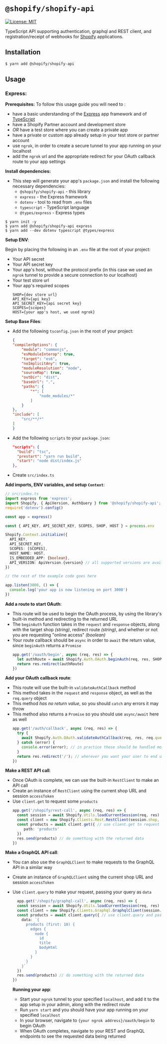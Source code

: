 # `@shopify/shopify-api`

<!-- ![Build Status]() -->
[![License: MIT](https://img.shields.io/badge/License-MIT-green.svg)](LICENSE.md)
<!-- [![npm version](https://badge.fury.io/js/%40shopify%2Fkoa-shopify-auth.svg)](https://badge.fury.io/js/%40shopify%2Fshopify-api) -->

TypeScript API supporting authentication, graphql and REST client, and registration/receipt of webhooks for [Shopify](https://www.shopify.ca/) applications.

## Installation

```bash
$ yarn add @shopify/shopify-api
```

## Usage

### Express:

**Prerequisites:** 
To follow this usage guide you will need to : 
- have a basic understanding of the [Express](https://expressjs.com/) app framework and of [TypeScript](https://typescriptlang.org)
- have a Shopify Partner account and development store 
- _OR_ have a test store where you can create a private app 
- have a private or custom app already setup in your test store or partner account
- use `ngrok`, in order to create a secure tunnel to your app running on your localhost
- add the `ngrok` url and the appropriate redirect for your OAuth callback route to your app settings

**Install dependencies:** 
- This step will generate your app's `package.json` and install the following necessary dependencies: 
  - `@shopify/shopify-api` - this library
  - `express` - the Express framework
  - `dotenv` - tool to read from `.env` files
  - `typescript` - TypeScript language
  - `@types/express` - Express types
```shell
$ yarn init -y 
$ yarn add @shopify/shopify-api express
$ yarn add --dev dotenv typescript @types/express
```

**Setup ENV**: 

Begin by placing the following in an `.env` file at the root of your project: 
- Your API secret 
- Your API secret key
- Your app's host, without the protocol prefix (in this case we used an `ngrok` tunnel to provide a secure connection to our localhost) 
- Your test store url 
- Your app's required scopes 
  ```
  SHOP={dev store url}
  API_KEY={api key}
  API_SECRET_KEY={api secret key}
  SCOPES={scopes}
  HOST={your app's host, we used ngrok}
  ```
  
**Setup Base Files**: 

- Add the following `tsconfig.json` in the root of your project: 
    ```json 
    {
    "compilerOptions": {
        "module": "commonjs",
        "esModuleInterop": true,
        "target": "es6",
        "noImplicitAny": true,
        "moduleResolution": "node",
        "sourceMap": true,
        "outDir": "dist",
        "baseUrl": ".",
        "paths": {
            "*": [
                "node_modules/*"
            ]
        }
    },
    "include": [
        "src/**/*"
    ]
  }
  ```
- Add the following `scripts` to your `package.json`: 
  ```json 
  "scripts": {
    "build": "tsc",
    "prestart": "yarn run build",
    "start": "node dist/index.js"
  },
  ```
- Create `src/index.ts`

**Add imports, ENV variables, and setup `Context`**: 

```ts
// src/index.ts 
import express from 'express';
import Shopify, { ApiVersion, AuthQuery } from '@shopify/shopify-api';
require('dotenv').config()

const app = express()

const { API_KEY, API_SECRET_KEY, SCOPES, SHOP, HOST } = process.env

Shopify.Context.initialize({
  API_KEY,
  API_SECRET_KEY,
  SCOPES: [SCOPES],
  HOST_NAME: HOST,
  IS_EMBEDDED_APP: {boolean},
  API_VERSION: ApiVersion.{version} // all supported versions are available, as well as "unstable" and "unversioned"
})

// the rest of the example code goes here 

app.listen(3000, () => {
  console.log('your app is now listening on port 3000')
})
```

**Add a route to start OAuth**: 

- This route will be used to begin the OAuth process, by using the library's built-in method and redirecting to the returned URL 
- The `beginAuth` function takes in the `request` and `response` objects, along with the target shop _(string)_, redirect route _(string)_, and whether or not you are requesting "online access" _(boolean)_
- Your route callback should be `async` in order to `await` the return value, since `beginAuth` returns a `Promise` 
  ```ts
  app.get('/oauth/begin', async (req, res) => {
    let authRoute = await Shopify.Auth.OAuth.beginAuth(req, res, SHOP, '/auth/callback', true)
    return res.redirect(authRoute)
  })
  ```

**Add your OAuth callback route**:

- This route will use the built-in `validateAuthCallback` method 
- This method takes in the `request` and `response` object, as well as the `req.query` object
- This method _has no return value_, so you should `catch` any errors it may throw
- This method also returns a `Promise` so you should use `async/await` here as well
  ```ts
  app.get('/auth/callback', async (req, res) => {
    try {
      await Shopify.Auth.OAuth.validateAuthCallback(req, res, req.query as unknown as AuthQuery); // req.query must be cast to unkown and then AuthQuery in order to be accepted
    } catch (error) {
      console.error(error); // in practice these should be handled more gracefully
    }
    return res.redirect('/'); // wherever you want your user to end up after OAuth completes
  })
  ```

**Make a REST API call**: 

- Once OAuth is complete, we can use the built-in `RestClient` to make an API call 
- Create an instance of `RestClient` using the current shop URL and session `accessToken` 
- Use `client.get` to request some `products`
  ```ts
  app.get('/shopify/rest-call', async (req, res) => {
    const session = await Shopify.Utils.loadCurrentSession(req, res) // load the current session to get the `accessToken`
    const client = new Shopify.Clients.Rest.RestClient(session.shop, session.accessToken) // create a new client for the specified shop
    const products = await client.get({ // use client.get to request the REST endpoint you need, in this case "products"
       path: 'products'
    })
    res.send(products) // do something with the returned data 
  })
  ```

**Make a GraphQL API call**: 
- You can also use the `GraphQLClient` to make requests to the GraphQL API in a similar way
- Create an instance of `GraphQLClient` using the current shop URL and session `accessToken` 
- Use `client.query` to make your request, passing your query as `data` 
  ```ts
    app.get('/shopify/graphql-call', async (req, res) => {
    const session = await Shopify.Utils.loadCurrentSession(req, res) // load the current session to get the `accessToken`
    const client = new Shopify.Clients.Graphql.GraphqlClient(session.shop, session.accessToken) // GraphQLClient accepts the same arguments as RestClient
    const products = await client.query({ // use client.query and pass your query as `data` 
      data: `{
        products (first: 10) {
          edges {
            node {
              id
              title
              bodyHtml
            }
          }
        }
      }`
    })
    res.send(products) // do something with the returned data
  })
  ```

  **Running your app**:
  - Start your `ngrok` tunnel to your specified `localhost`, and add it to the app setup in your admin, along with the redirect route
  - Run `yarn start` and you should have your app running on your specified `localhost` 
  - In your browser, navigate to `{your ngrok address}/oauth/begin` to begin OAuth
  - When OAuth completes, navigate to your REST and GraphQL endpoints to see the requested data being returned
